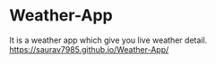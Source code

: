 # Weather-App
It is a weather app which give you live weather detail. 
https://saurav7985.github.io/Weather-App/

